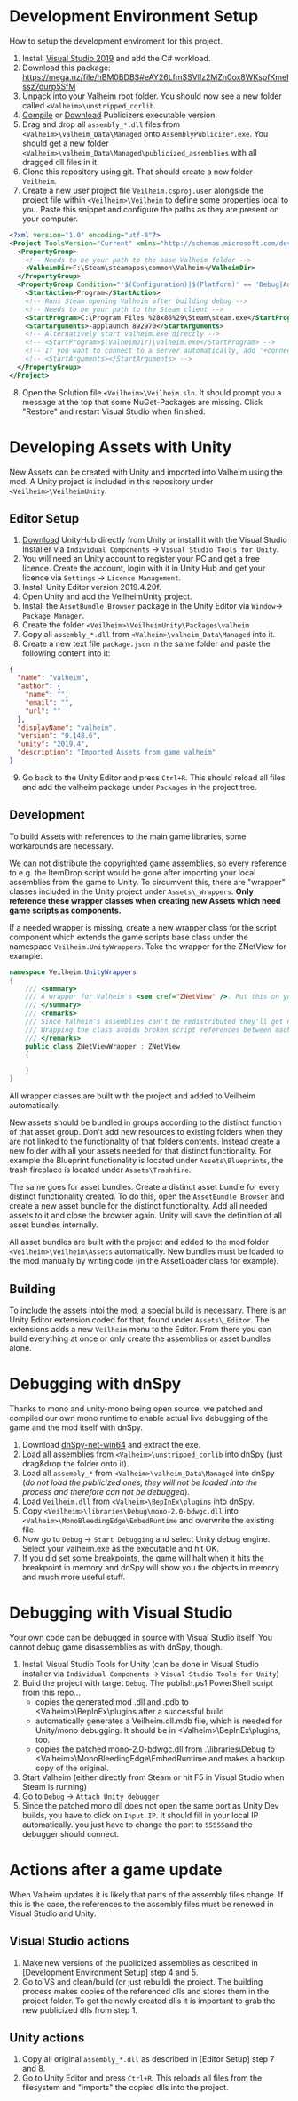 # Development Environment Setup

How to setup the development enviroment for this project.

1. Install [Visual Studio 2019](https://visualstudio.microsoft.com) and add the C# workload.
2. Download this package: https://mega.nz/file/hBM0BDBS#eAY26LfmSSVlIz2MZn0ox8WKspfKmeIssz7durp5SfM
3. Unpack into your Valheim root folder. You should now see a new folder called `<Valheim>\unstripped_corlib`.
4. [Compile](https://github.com/MrPurple6411/Bepinex-Tools) or [Download](https://mega.nz/file/oQxEjCJI#_XPXEjwLfv9zpcF2HRakYzepMwaUXflA9txxhx4tACA) Publicizers executable version.
5. Drag and drop all `assembly_*.dll` files from `<Valheim>\valheim_Data\Managed` onto `AssemblyPublicizer.exe`. You should get a new folder `<Valheim>\valheim_Data\Managed\publicized_assemblies` with all dragged dll files in it.
6. Clone this repository using git. That should create a new folder `Veilheim`.
7. Create a new user project file `Veilheim.csproj.user` alongside the project file within `<Veilheim>\Veilheim` to define some properties local to you. Paste this snippet and configure the paths as they are present on your computer.
```xml
<?xml version="1.0" encoding="utf-8"?>
<Project ToolsVersion="Current" xmlns="http://schemas.microsoft.com/developer/msbuild/2003">
  <PropertyGroup>
    <!-- Needs to be your path to the base Valheim folder -->
    <ValheimDir>F:\Steam\steamapps\common\Valheim</ValheimDir>
  </PropertyGroup>
  <PropertyGroup Condition="'$(Configuration)|$(Platform)' == 'Debug|AnyCPU'">
    <StartAction>Program</StartAction>
    <!-- Runs Steam opening Valheim after building debug -->
    <!-- Needs to be your path to the Steam client -->
    <StartProgram>C:\Program Files %28x86%29\Steam\steam.exe</StartProgram>
    <StartArguments>-applaunch 892970</StartArguments>
    <!-- Alternatively start valheim.exe directly -->
    <!-- <StartProgram>$(ValheimDir)\valheim.exe</StartProgram> -->
    <!-- If you want to connect to a server automatically, add '+connect <ip-address>:<port>' as StartArguments -->
    <!-- <StartArguments></StartArguments> -->
  </PropertyGroup>
</Project>
```
8. Open the Solution file `<Veilheim>\Veilheim.sln`. It should prompt you a message at the top that some NuGet-Packages are missing. Click "Restore" and restart Visual Studio when finished.

# Developing Assets with Unity

New Assets can be created with Unity and imported into Valheim using the mod. A Unity project is included in this repository under `<Veilheim>\VeilheimUnity`.

## Editor Setup

1. [Download](https://public-cdn.cloud.unity3d.com/hub/prod/UnityHubSetup.exe) UnityHub directly from Unity or install it with the Visual Studio Installer via `Individual Components` -> `Visual Studio Tools for Unity`.
2. You will need an Unity account to register your PC and get a free licence. Create the account, login with it in Unity Hub and get your licence via `Settings` -> `Licence Management`.
3. Install Unity Editor version 2019.4.20f.
4. Open Unity and add the VeilheimUnity project.
5. Install the `AssetBundle Browser` package in the Unity Editor via `Window`-> `Package Manager`.
6. Create the folder `<Veilheim>\VeilheimUnity\Packages\valheim` 
7. Copy all `assembly_*.dll` from `<Valheim>\valheim_Data\Managed` into it.
8. Create a new text file `package.json` in the same folder and paste the following content into it:
```json
{
  "name": "valheim",
  "author": {
    "name": "",
    "email": "",
    "url": ""
  },
  "displayName": "valheim",
  "version": "0.148.6",
  "unity": "2019.4",
  "description": "Imported Assets from game valheim"
}
```
9. Go back to the Unity Editor and press `Ctrl+R`. This should reload all files and add the valheim package under `Packages` in the project tree.

## Development

To build Assets with references to the main game libraries, some workarounds are necessary.

We can not distribute the copyrighted game assemblies, so every reference to e.g. the ItemDrop script would be gone after importing your local assemblies from the game to Unity. To circumvent this, there are "wrapper" classes included in the Unity project under `Assets\_Wrappers`. **Only reference these wrapper classes when creating new Assets which need game scripts as components.**

If a needed wrapper is missing, create a new wrapper class for the script component which extends the game scripts base class under the namespace `Veilheim.UnityWrappers`. Take the wrapper for the ZNetView for example:
```csharp
namespace Veilheim.UnityWrappers
{
    /// <summary>
    /// A wrapper for Valheim's <see cref="ZNetView" />. Put this on your prefabs instead of <see cref="ZNetView" />.
    /// </summary>
    /// <remarks>
    /// Since Valheim's assemblies can't be redistributed they'll get new GUIDs when they're imported.
    /// Wrapping the class avoids broken script references between machines.
    /// </remarks>
    public class ZNetViewWrapper : ZNetView
    {

    }
}
```
All wrapper classes are built with the project and added to Veilheim automatically.

New assets should be bundled in groups according to the distinct function of that asset group. Don't add new resources to existing folders when they are not linked to the functionality of that folders contents. Instead create a new folder with all your assets needed for that distinct functionality. For example the Blueprint functionality is located under `Assets\Blueprints`, the trash fireplace is located under `Assets\Trashfire`.

The same goes for asset bundles. Create a distinct asset bundle for every distinct functionality created. To do this, open the `AssetBundle Browser` and create a new asset bundle for the distinct functionality. Add all needed assets to it and close the browser again. Unity will save the definition of all asset bundles internally.

All asset bundles are built with the project and added to the mod folder `<Veilheim>\Veilheim\Assets` automatically. New bundles must be loaded to the mod manually by writing code (in the AssetLoader class for example).

## Building

To include the assets intoi the mod, a special build is necessary. There is an Unity Editor extension coded for that, found under `Assets\_Editor`. The extensions adds a new `Veilheim` menu to the Editor. From there you can build everything at once or only create the assemblies or asset bundles alone.

# Debugging with dnSpy

Thanks to mono and unity-mono being open source, we patched and compiled our own mono runtime to enable actual live debugging of the game and the mod itself with dnSpy.

1. Download [dnSpy-net-win64](https://github.com/dnSpy/dnSpy/releases) and extract the exe.
2. Load all assemblies from `<Valheim>\unstripped_corlib` into dnSpy (just drag&drop the folder onto it).
3. Load all `assembly_*` from `<Valheim>\valheim_Data\Managed` into dnSpy (*do not load the publicized ones, they will not be loaded into the process and therefore can not be debugged*).
4. Load `Veilheim.dll` from `<Valheim>\BepInEx\plugins` into dnSpy.
5. Copy `<Veilheim>\libraries\Debug\mono-2.0-bdwgc.dll` into `<Valheim>\MonoBleedingEdge\EmbedRuntime` and overwrite the existing file.
6. Now go to `Debug` -> `Start Debugging` and select Unity debug engine. Select your valheim.exe as the executable and hit OK.
7. If you did set some breakpoints, the game will halt when it hits the breakpoint in memory and dnSpy will show you the objects in memory and much more useful stuff.

# Debugging with Visual Studio

Your own code can be debugged in source with Visual Studio itself. You cannot debug game disassemblies as with dnSpy, though.

1. Install Visual Studio Tools for Unity (can be done in Visual Studio installer via `Individual Components` -> `Visual Studio Tools for Unity`)
3. Build the project with target `Debug`. The publish.ps1 PowerShell script from this repo...
   * copies the generated mod .dll and .pdb to \<Valheim>\BepInEx\plugins after a successful build
   * automatically generates a Veilheim.dll.mdb file, which is needed for Unity/mono debugging. It should be in \<Valheim>\BepInEx\plugins, too.
   * copies the patched mono-2.0-bdwgc.dll from .\libraries\Debug to \<Valheim>\MonoBleedingEdge\EmbedRuntime and makes a backup copy of the original.
4. Start Valheim (either directly from Steam or hit F5 in Visual Studio when Steam is running)
5. Go to `Debug` -> `Attach Unity debugger`
6. Since the patched mono dll does not open the same port as Unity Dev builds, you have to click on `Input IP`. It should fill in your local IP automatically. you just have to change the port to `55555`and the debugger should connect.

# Actions after a game update

When Valheim updates it is likely that parts of the assembly files change. If this is the case, the references to the assembly files must be renewed in Visual Studio and Unity.

## Visual Studio actions

1. Make new versions of the publicized assemblies as described in [Development Environment Setup] step 4 and 5.
2. Go to VS and clean/build (or just rebuild) the project. The building process makes copies of the referenced dlls and stores them in the project folder. To get the newly created dlls it is important to grab the new publicized dlls from step 1.

## Unity actions

1. Copy all original `assembly_*.dll` as described in [Editor Setup] step 7 and 8.
2. Go to Unity Editor and press `Ctrl+R`. This reloads all files from the filesystem and "imports" the copied dlls into the project.